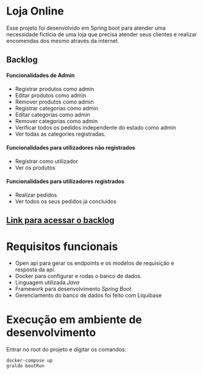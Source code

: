 # Loja Online

Esse projeto foi desenvolvido em Spring boot para atender uma necessidade fictícia de uma loja que precisa atender seus clientes e realizar encomendas dos mesmo através da internet.

## Backlog

#### Funcionalidades de Admin
* Registrar produtos como admin
* Editar produtos como admin
* Remover produtos como admin
* Registrar categorias como admin
* Editar categorias como admin
* Remover categorias como admin
* Verificar todos os pedidos independente do estado como admin
* Ver todas as categories registradas.
#### Funcionalidades para utilizadores não registrados
* Registrar como utilizador
* Ver os produtos
#### Funcionalidades para utilizadores registrados
* Realizar pedidos
* Ver todos os seus pedidos já concluidos

## [Link para acessar o backlog](https://github.com/GabrielPelosi/projeto_loja_online/projects/1)

# Requisitos funcionais
  * Open api para gerar os endpoints e os modelos de requisição e resposta da api.
  * Docker para configurar e rodas o banco de dados.
  * Linguagem utilizada *Java*
  * Framework para desenvolvimento *Spring Boot*
  * Gerenciamento do banco de dados foi feito com Liquibase

# Execução em ambiente de desenvolvimento

Entrar no root do projeto e digitar os comandos:
```
docker-compose up
gralde bootRun
```

